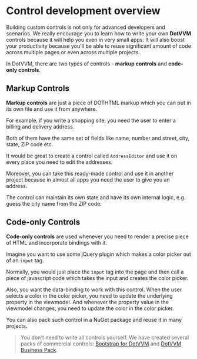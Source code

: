 # Control development overview

Building custom controls is not only for advanced developers and scenarios. We really encourage you to learn how to write your own **DotVVM** controls because it will help you even in very small apps. It will also boost your productivity because you'll be able to reuse significant amount of code across multiple pages or even across multiple projects.

In DotVVM, there are two types of controls - **markup controls** and **code-only controls**. 

## Markup Controls

**Markup controls** are just a piece of DOTHTML markup which you can put in its own file and use it from anywhere.

For example, if you write a shopping site, you need the user to enter a billing and delivery address. 

Both of them have the same set of fields like name, number and street, city, state, ZIP code etc.

It would be great to create a control called `AddressEditor` and use it on every place you need to edit the addresses.

Moreover, you can take this ready-made control and use it in another project because in almost all apps you need the user to give you an address.

The control can maintain its own state and have its own internal logic, e.g. guess the city name from the ZIP code.

## Code-only Controls

**Code-only controls** are used whenever you need to render a precise piece of HTML and incorporate bindings with it.

Imagine you want to use some jQuery plugin which makes a color picker out of an `input` tag. 

Normally, you would just place the `input` tag into the page and then call a piece of javascript code which takes the input and creates the color picker. 

Also, you want the data-binding to work with this control. When the user selects a color in the color picker, you need to update the underlying property in the viewmodel. And whenever the property value in the viewmodel changes, you need to update the color in the color picker. 

You can also pack such control in a NuGet package and reuse it in many projects.

> You don't need to write all controls yourself. We have created several packs of commercial controls: [Bootstrap for DotVVM](https://www.dotvvm.com/products/bootstrap-for-dotvvm) and [DotVVM Business Pack](https://www.dotvvm.com/products/dotvvm-business-pack).
